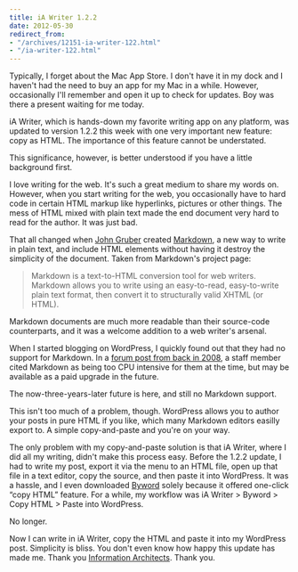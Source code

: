 ```yaml
---
title: iA Writer 1.2.2
date: 2012-05-30
redirect_from:
- "/archives/12151-ia-writer-122.html"
- "/ia-writer-122.html"
---
```



Typically, I forget about the Mac App Store. I don't have it in my dock and I haven't had the need to buy an app for my Mac in a while. However, occasionally I'll remember and open it up to check for updates. Boy was there a present waiting for me today.

iA Writer, which is hands-down my favorite writing app on any platform, was updated to version 1.2.2 this week with one very important new feature: copy as HTML. The importance of this feature cannot be understated.

This significance, however, is better understood if you have a little background first.

I love writing for the web. It's such a great medium to share my words on. However, when you start writing for the web, you occasionally have to hard code in certain HTML markup like hyperlinks, pictures or other things. The mess of HTML mixed with plain text made the end document very hard to read for the author. It was just bad.

That all changed when [John Gruber](http://daringfireball.net/) created [Markdown](http://daringfireball.net/projects/markdown), a new way to write in plain text, and include HTML elements without having it destroy the simplicity of the document. Taken from Markdown's project page:

> Markdown is a text-to-HTML conversion tool for web writers. Markdown allows you to write using an easy-to-read, easy-to-write plain text format, then convert it to structurally valid XHTML (or HTML).

Markdown documents are much more readable than their source-code counterparts, and it was a welcome addition to a web writer's arsenal.

When I started blogging on WordPress, I quickly found out that they had no support for Markdown. In a [forum post from back in 2008](http://en.forums.wordpress.com/topic/markdown?replies=4#post-154702), a staff member cited Markdown as being too CPU intensive for them at the time, but may be available as a paid upgrade in the future.

The now-three-years-later future is here, and still no Markdown support.

This isn't too much of a problem, though. WordPress allows you to author your posts in pure HTML if you like, which many Markdown editors easilly export to. A simple copy-and-paste and you're on your way.

The only problem with my copy-and-paste solution is that iA Writer, where I did all my writing, didn't make this process easy. Before the 1.2.2 update, I had to write my post, export it via the menu to an HTML file, open up that file in a text editor, copy the source, and then paste it into WordPress. It was a hassle, and I even downloaded [Byword](http://bywordapp.com/) solely because it offered one-click “copy HTML” feature. For a while, my workflow was iA Writer > Byword > Copy HTML > Paste into WordPress.

No longer.

Now I can write in iA Writer, copy the HTML and paste it into my WordPress post. Simplicity is bliss. You don't even know how happy this update has made me. Thank you [Information Architects](http://informationarchitects.net/). Thank you.

